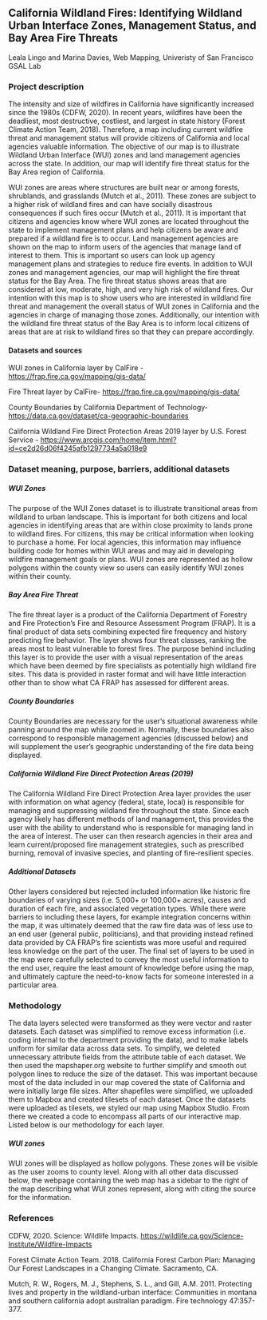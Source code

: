 ## California Wildland Fires: Identifying Wildland Urban Interface Zones, Management Status, and Bay Area Fire Threats
  Leala Lingo and Marina Davies,
  Web Mapping,
  Univeristy of San Francisco GSAL Lab 
  
 
  
  
  ### Project description
   The intensity and size of wildfires in California have significantly increased since the 1980s (CDFW, 2020). In recent years, wildfires have been the deadliest, most destructive, costliest, and largest in state history (Forest Climate Action Team, 2018). Therefore, a map including current wildfire threat and management status will provide citizens of California and local agencies valuable information. The objective of our map is to illustrate Wildland Urban Interface (WUI) zones and land management agencies across the state. In addition, our map will identify fire threat status for the Bay Area region of California. 
  
   WUI zones are areas where structures are built near or among forests, shrublands, and grasslands (Mutch et al., 2011). These zones are subject to a higher risk of wildland fires and can have socially disastrous consequences if such fires occur (Mutch et al., 2011). It is important that citizens and agencies know where WUI zones are located throughout the state to implement management plans and help citizens be aware and prepared if a wildland fire is to occur. Land management agencies are shown on the map to inform users of the agencies that manage land of interest to them. This is important so users can look up agency management plans and strategies to reduce fire events. In addition to WUI zones and management agencies, our map will highlight the fire threat status for the Bay Area. The fire threat status shows areas that are considered at low, moderate, high, and very high risk of wildland fires. Our intention with this map is to show users who are interested in wildland fire threat and management the overall status of WUI zones in California and the agencies in charge of managing those zones. Additionally, our intention with the wildland fire threat status of the Bay Area is to inform local citizens of areas that are at risk to wildland fires so that they can prepare accordingly. 

#### Datasets and sources
WUI zones in California layer by CalFire - https://frap.fire.ca.gov/mapping/gis-data/ 

Fire Threat layer by CalFire- https://frap.fire.ca.gov/mapping/gis-data/

County Boundaries by California Department of Technology- https://data.ca.gov/dataset/ca-geographic-boundaries

California Wildland Fire Direct Protection Areas 2019 layer by U.S. Forest Service - https://www.arcgis.com/home/item.html?id=ce2d26d06f4245afb1297734a5a018e9



### Dataset meaning, purpose, barriers, additional datasets

##### WUI Zones 
The purpose of the WUI Zones dataset is to illustrate transitional areas from wildland to urban landscape. This is important for both citizens and local agencies in identifying areas that are within close proximity to lands prone to wildland fires. For citizens, this may be critical information when looking to purchase a home. For local agencies, this information may influence building code for homes within WUI areas and may aid in developing wildfire management goals or plans. WUI zones are represented as hollow polygons within the county view so users can easily identify WUI zones within their county. 

##### Bay Area Fire Threat
The fire threat layer is a product of the California Department of Forestry and Fire Protection’s Fire and Resource Assessment Program (FRAP). It is a final product of data sets combining expected fire frequency and history predicting fire behavior. The layer shows four threat classes, ranking the areas most to least vulnerable to forest fires. The purpose behind including this layer is to provide the user with a visual representation of the areas which have been deemed by fire specialists as potentially high wildland fire sites. This data is provided in raster format and will have little interaction other than to show what CA FRAP has assessed for different areas.

##### County Boundaries
County Boundaries are necessary for the user’s situational awareness while panning around the map while zoomed in. Normally, these boundaries also correspond to responsible management agencies (discussed below) and will supplement the user’s geographic understanding of the fire data being displayed.

##### California Wildland Fire Direct Protection Areas (2019)
The California Wildland Fire Direct Protection Area layer provides the user with information on what agency (federal, state, local) is responsible for managing and suppressing wildland fire throughout the state. Since each agency likely has different methods of land management, this provides the user with the ability to understand who is responsible for managing land in the area of interest. The user can then research agencies in their area and learn current/proposed fire management strategies, such as prescribed burning, removal of invasive species, and planting of fire-resilient species.

##### Additional Datasets
Other layers considered but rejected included information like historic fire boundaries of varying sizes (i.e. 5,000+ or 100,000+ acres), causes and duration of each fire, and associated vegetation types. While there were barriers to including these layers, for example integration concerns within the map, it was ultimately deemed that the raw fire data was of less use to an end user (general public, politicians), and that providing instead refined data provided by CA FRAP’s fire scientists was more useful and required less knowledge on the part of the user. The final set of layers to be used in the map were carefully selected to convey the most useful information to the end user, require the least amount of knowledge before using the map, and ultimately capture the need-to-know facts for someone interested in a particular area.


### Methodology 
The data layers selected were transformed as they were vector and raster datasets. Each dataset was simplified to remove excess information (i.e. coding internal to the department providing the data), and to make labels uniform for similar data across data sets. To simplify, we deleted unnecessary attribute fields from the attribute table of each dataset. We then used the mapshaper.org website to further simplify and smooth out polygon lines to reduce the size of the dataset. This was important because most of the data included in our map covered the state of California and were initially large file sizes. After shapefiles were simplified, we uploaded them to Mapbox and created tilesets of each dataset. Once the datasets were uploaded as tilesets, we styled our map using Mapbox Studio. From there we created a code to encompass all parts of our interactive map. Listed below is our methodology for each layer. 

##### WUI zones 
WUI zones will be displayed as hollow polygons. These zones will be visible as the user zooms to county level. Along with all other data discussed below, the webpage containing the web map has a sidebar to the right of the map describing what WUI zones represent, along with citing the source for the information.





### References
CDFW, 2020. Science: Wildlife Impacts.  https://wildlife.ca.gov/Science-Institute/Wildfire-Impacts

Forest Climate Action Team. 2018. California Forest Carbon Plan: Managing Our
Forest Landscapes in a Changing Climate. Sacramento, CA.

Mutch, R. W., Rogers, M. J., Stephens, S. L., and Gill, A.M. 2011. Protecting lives and property in the wildland-urban interface: Communities in montana and southern california adopt australian paradigm. Fire technology 47:357-377.


